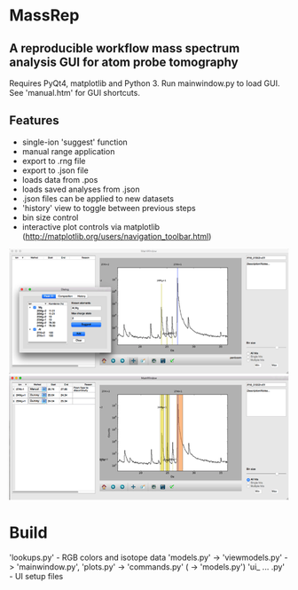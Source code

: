 # MassRep
## A reproducible workflow mass spectrum analysis GUI for atom probe tomography

Requires PyQt4, matplotlib and Python 3.
Run mainwindow.py to load GUI.
See 'manual.htm' for GUI shortcuts.

## Features

- single-ion 'suggest' function
- manual range application
- export to .rng file
- export to .json file
- loads data from .pos
- loads saved analyses from .json
- .json files can be applied to new datasets
- 'history' view to toggle between previous steps
- bin size control
- interactive plot controls via matplotlib (http://matplotlib.org/users/navigation_toolbar.html)

![alt tag](https://github.com/sojung21/massreproduction/blob/master/wiki%20images/GUI_suggest.png)
![alt tag](https://github.com/sojung21/massreproduction/blob/master/wiki%20images/GUI_auto.png)

# Build
'lookups.py' - RGB colors and isotope data
'models.py' -> 'viewmodels.py' -> 'mainwindow.py', 'plots.py' -> 'commands.py' ( -> 'models.py')
'ui_ ... .py' - UI setup files
